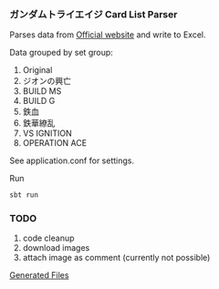 ### ガンダムトライエイジ Card List Parser

Parses data from [Official website](http://www.gundam-try.com/cardlist/index.php) and write to Excel.

Data grouped by set group:
1. Original
2. ジオンの興亡
3. BUILD MS
4. BUILD G
5. 鉄血
6. 鉄華繚乱
7. VS IGNITION
8. OPERATION ACE

See application.conf for settings.

Run
```bash
sbt run
```


### TODO
1. code cleanup
2. download images
3. attach image as comment (currently not possible)

[Generated Files](https://1drv.ms/f/s!AqUT26kFh1b_hG8K4G7Eu8xuyOkA)